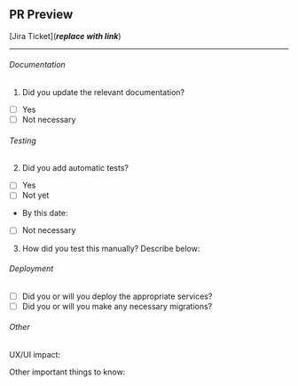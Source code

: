 ## PR Preview

[Jira Ticket](___replace with link___)

---

###### Documentation
1. Did you update the relevant documentation?
  - [ ] Yes
  - [ ] Not necessary

###### Testing
2. Did you add automatic tests?
  - [ ] Yes
  - [ ] Not yet
   - By this date:    
  - [ ] Not necessary

3. How did you test this manually? Describe below:


###### Deployment
- [ ] Did you or will you deploy the appropriate services?
- [ ] Did you or will you make any necessary migrations?

###### Other
UX/UI impact:

Other important things to know:
